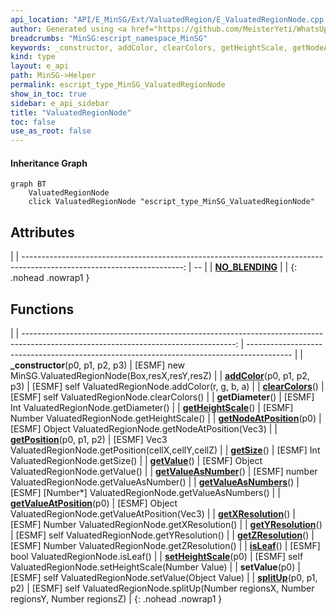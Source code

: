```yaml
---
api_location: "API/E_MinSG/Ext/ValuatedRegion/E_ValuatedRegionNode.cpp:21:38"
author: Generated using <a href="https://github.com/MeisterYeti/WhatsUpDoc">WhatsUpDoc</a>
breadcrumbs: "MinSG:escript_namespace_MinSG"
keywords: _constructor, addColor, clearColors, getHeightScale, getNodeAtPosition, getPosition, getValueAtPosition, getValueAsNumber, getXResolution, getYResolution, getZResolution, getSize, getDiameter, getValue, isLeaf, setValue, getValueAsNumbers, setHeightScale, splitUp, NO_BLENDING
kind: type
layout: e_api
path: MinSG->Helper
permalink: escript_type_MinSG_ValuatedRegionNode
show_in_toc: true
sidebar: e_api_sidebar
title: "ValuatedRegionNode"
toc: false
use_as_root: false
---
```


#### Inheritance Graph

```mermaid
graph BT
	ValuatedRegionNode
	click ValuatedRegionNode "escript_type_MinSG_ValuatedRegionNode"
```

## Attributes

|
| ----------------------------------------------------------------------------------------------------------------------: | -- | 
| **[NO_BLENDING](classMinSG_1_1ValuatedRegionNode#classMinSG_1_1ValuatedRegionNode_1a6dd763b273177f779b95a16f55742533)** |  | 
{: .nohead .nowrap1 }

## Functions

|
| -----------------------------------------------------------------------------------------------------------------------------------: | ----------------------------------------------------------------------------------------- | 
| **_constructor**(p0, p1, p2, p3)                                                                                                     | [ESMF] new MinSG.ValuatedRegionNode(Box,resX,resY,resZ)	                                  | 
| **[addColor](classMinSG_1_1ValuatedRegionNode#classMinSG_1_1ValuatedRegionNode_1a9d0762528001a177d6d8d15d5af17b42)**(p0, p1, p2, p3) | [ESMF] self ValuatedRegionNode.addColor(r, g, b, a)                                       | 
| **[clearColors](classMinSG_1_1ValuatedRegionNode#classMinSG_1_1ValuatedRegionNode_1afaa754ee30b4836b78b718188c997242)**()            | [ESMF] self ValuatedRegionNode.clearColors()                                              | 
| **getDiameter**()                                                                                                                    | [ESMF] Int ValuatedRegionNode.getDiameter()                                               | 
| **[getHeightScale](classMinSG_1_1ValuatedRegionNode#classMinSG_1_1ValuatedRegionNode_1a75ac7c1ddb09a8a2b1f3f9388f99715f)**()         | [ESMF] Number ValuatedRegionNode.getHeightScale()                                         | 
| **[getNodeAtPosition](classMinSG_1_1ValuatedRegionNode#classMinSG_1_1ValuatedRegionNode_1aa4a46d23048b11b723b65e6f045837f9)**(p0)    | [ESMF] Object ValuatedRegionNode.getNodeAtPosition(Vec3)                                  | 
| **[getPosition](classMinSG_1_1ValuatedRegionNode#classMinSG_1_1ValuatedRegionNode_1a0777f6f083f96f5534ff66dd629c0704)**(p0, p1, p2)  | [ESMF] Vec3 ValuatedRegionNode.getPosition(cellX,cellY,cellZ)                             | 
| **[getSize](classMinSG_1_1ValuatedRegionNode#classMinSG_1_1ValuatedRegionNode_1a332e1e8e9e73017edf39267199dac541)**()                | [ESMF] Int ValuatedRegionNode.getSize()                                                   | 
| **[getValue](classMinSG_1_1ValuatedRegionNode#classMinSG_1_1ValuatedRegionNode_1a9f4df3217a2dff0b6b8efcb8eefd61c8)**()               | [ESMF] Object ValuatedRegionNode.getValue()                                               | 
| **[getValueAsNumber](classMinSG_1_1ValuatedRegionNode#classMinSG_1_1ValuatedRegionNode_1adf866e4da8be882bc3c4f2c166b54937)**()       | [ESMF] number ValuatedRegionNode.getValueAsNumber()                                       | 
| **[getValueAsNumbers](classMinSG_1_1ValuatedRegionNode#classMinSG_1_1ValuatedRegionNode_1a15e25074355dc3bb503e33de8fa5a031)**()      | [ESMF] [Number\*] ValuatedRegionNode.getValueAsNumbers()                                  | 
| **[getValueAtPosition](classMinSG_1_1ValuatedRegionNode#classMinSG_1_1ValuatedRegionNode_1a65b8a91800f917698278097a68b94319)**(p0)   | [ESMF] Object ValuatedRegionNode.getValueAtPosition(Vec3)                                 | 
| **[getXResolution](classMinSG_1_1ValuatedRegionNode#classMinSG_1_1ValuatedRegionNode_1aa7e4b66f8f0e0e8da2c32bde49d03f58)**()         | [ESMF] Number ValuatedRegionNode.getXResolution()                                         | 
| **[getYResolution](classMinSG_1_1ValuatedRegionNode#classMinSG_1_1ValuatedRegionNode_1a4c33a345a6e2e3fd6684a4f41fa56e59)**()         | [ESMF] self ValuatedRegionNode.getYResolution()                                           | 
| **[getZResolution](classMinSG_1_1ValuatedRegionNode#classMinSG_1_1ValuatedRegionNode_1a62ac4911fe5f8814b07ff0f0c983a116)**()         | [ESMF] Number ValuatedRegionNode.getZResolution()                                         | 
| **[isLeaf](classMinSG_1_1ValuatedRegionNode#classMinSG_1_1ValuatedRegionNode_1a9fc3f000a3a49708252fd293eec1e021)**()                 | [ESMF] bool ValuatedRegionNode.isLeaf()                                                   | 
| **[setHeightScale](classMinSG_1_1ValuatedRegionNode#classMinSG_1_1ValuatedRegionNode_1aad9a935add6705417e0bd8558f586506)**(p0)       | [ESMF] self ValuatedRegionNode.setHeightScale(Number Value)                               | 
| **setValue**(p0)                                                                                                                     | [ESMF] self ValuatedRegionNode.setValue(Object Value)                                     | 
| **[splitUp](classMinSG_1_1ValuatedRegionNode#classMinSG_1_1ValuatedRegionNode_1af9adb88c0843d18c9d68a0785cf64341)**(p0, p1, p2)      | [ESMF] self ValuatedRegionNode.splitUp(Number regionsX, Number regionsY, Number regionsZ) | 
{: .nohead .nowrap1 }

